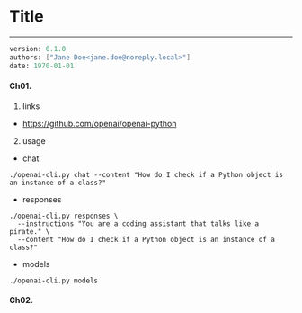 # Title
---
```meta
version: 0.1.0
authors: ["Jane Doe<jane.doe@noreply.local>"]
date: 1970-01-01
```


#### Ch01. 
1. links
- https://github.com/openai/openai-python

2. usage
- chat
```
./openai-cli.py chat --content "How do I check if a Python object is an instance of a class?"
```

- responses
```
./openai-cli.py responses \
  --instructions "You are a coding assistant that talks like a pirate." \
  --content "How do I check if a Python object is an instance of a class?"
```

- models
```
./openai-cli.py models
```

#### Ch02. 
